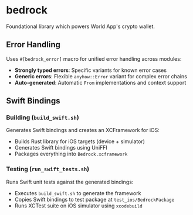 # bedrock

Foundational library which powers World App's crypto wallet.

## Error Handling

Uses `#[bedrock_error]` macro for unified error handling across modules:

- **Strongly typed errors**: Specific variants for known error cases
- **Generic errors**: Flexible `anyhow::Error` variant for complex error chains
- **Auto-generated**: Automatic `From` implementations and context support

## Swift Bindings

### Building (`build_swift.sh`)

Generates Swift bindings and creates an XCFramework for iOS:

- Builds Rust library for iOS targets (device + simulator)
- Generates Swift bindings using UniFFI
- Packages everything into `Bedrock.xcframework`

### Testing (`run_swift_tests.sh`)

Runs Swift unit tests against the generated bindings:

- Executes `build_swift.sh` to generate the framework
- Copies Swift bindings to test package at `test_ios/BedrockPackage`
- Runs XCTest suite on iOS simulator using `xcodebuild`
